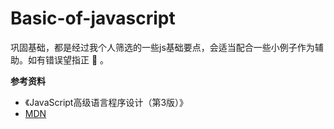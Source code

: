 # Basic-of-javascript
> 
巩固基础，都是经过我个人筛选的一些js基础要点，会适当配合一些小例子作为辅助。如有错误望指正 :pray: 。



**参考资料**

- 《JavaScript高级语言程序设计（第3版）》
- [MDN](http://https://developer.mozilla.org/zh-CN/docs/Web/JavaScript)

